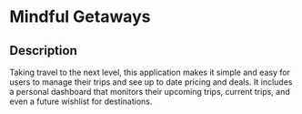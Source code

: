 # Mindful Getaways
## Description
<p>
    Taking travel to the next level, this application makes it simple and easy for users to manage their trips and see up to date pricing and deals.  It includes a personal dashboard that monitors their upcoming trips, current trips, and even a future wishlist for destinations.
</p> 
